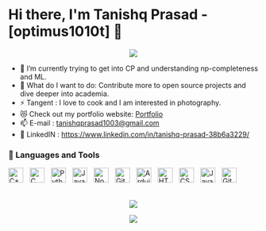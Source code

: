 # Hi there, I'm Tanishq Prasad - [optimus1010t] 👋 
<p align="center">
  <a href="https://github.com/DenverCoder1/readme-typing-svg">
    <img src="https://readme-typing-svg.demolab.com/?lines=Third-year%20at%20IIT%20Kharagpur;Pursuing%20CSE%20course;Up%20for%20learning%20new%20things&font=Fira%20Code&center=true&width=440&height=45&color=498e78&vCenter=true&pause=1000&size=22" /></a>
</p>

- 🌱 I’m currently trying to get into CP and understanding np-completeness and ML.
- 🥅 What do I want to do: Contribute more to open source projects and dive deeper into academia.
- ⚡ Tangent : I love to cook and I am interested in photography.
- 😻 Check out my portfolio website: [Portfolio](https://optimus1010t.github.io/)
- 📫 E-mail : tanishqprasad1003@gmail.com
- 🔗 LinkedIN : https://www.linkedin.com/in/tanishq-prasad-38b6a3229/

### 🧰 Languages and Tools
<img align="left" alt="C++" width="30px" style="padding-right:10px;" src="https://cdn.jsdelivr.net/gh/devicons/devicon/icons/cplusplus/cplusplus-line.svg" />
<img align="left" alt="C" width="30px" style="padding-right:10px;" src="https://cdn.jsdelivr.net/gh/devicons/devicon/icons/c/c-original.svg" />  
<img align="left" alt="Python" width="30px" style="padding-right:10px;" src="https://cdn.jsdelivr.net/gh/devicons/devicon/icons/python/python-plain.svg" />
<img align="left" alt="Java" width="30px" style="padding-right:10px;" src="https://cdn.jsdelivr.net/gh/devicons/devicon/icons/java/java-original.svg"/>
<img align="left" alt="NodeJS" width="30px" style="padding-right:10px;" src="https://cdn.jsdelivr.net/gh/devicons/devicon/icons/nodejs/nodejs-original.svg" />
<img align="left" alt="Git" width="30px" style="padding-right:10px;" src="https://cdn.jsdelivr.net/gh/devicons/devicon/icons/git/git-original.svg" />
<img align="left" alt="Arduino" width="30px" style="padding-right:10px;" src="https://cdn.jsdelivr.net/gh/devicons/devicon/icons/arduino/arduino-original-wordmark.svg"/>
<img align="left" alt="HTML" width="30px" style="padding-right:10px;" src="https://cdn.jsdelivr.net/gh/devicons/devicon/icons/html5/html5-plain.svg" />
<img align="left" alt="CSS" width="30px" style="padding-right:10px;" src="https://cdn.jsdelivr.net/gh/devicons/devicon/icons/css3/css3-plain.svg" />
<img align="left" alt="JavaScript" width="30px" style="padding-right:10px;" src="https://cdn.jsdelivr.net/gh/devicons/devicon/icons/javascript/javascript-plain.svg" />
<img align="left" alt="GitHub" width="30px" style="padding-right:10px;" src="https://cdn.jsdelivr.net/gh/devicons/devicon/icons/github/github-original.svg" />
<br />
<br />
<br /> 

<p align="center">
  <img src="https://github-readme-stats.vercel.app/api?username=optimus1010t&show_icons=true&theme=gotham" />
</p>
<P align="center">
  <img align="center" src="https://github-readme-stats.vercel.app/api/top-langs/?username=optimus1010t&layout=compact&theme=gotham" />
</p>

